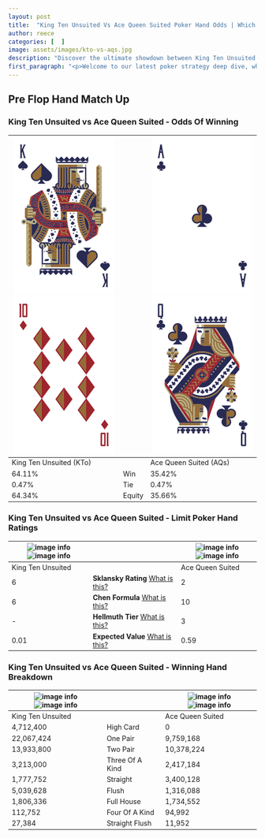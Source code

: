 ```yaml
---
layout: post
title:  "King Ten Unsuited Vs Ace Queen Suited Poker Hand Odds | Which Is The Better Hand In Poker? A Complete Guide"
author: reece
categories: [  ]
image: assets/images/kto-vs-aqs.jpg
description: "Discover the ultimate showdown between King Ten Unsuited and Ace Queen Suited in poker! Uncover the odds, strategies, and scenarios where one hand triumphs over the other. Get ready to up your poker game with this thrilling analysis."
first_paragraph: "<p>Welcome to our latest poker strategy deep dive, where we're pitting two distinct hands against each other in a high-stakes showdown: King Ten Unsuited vs Ace Queen Suited.</p><p>In the dynamic world of poker, every decision counts, and knowing which hand holds the upper hand is key to your success at the table.</p><p>In this article, we'll dissect these two hands, explore the scenarios where one dominates the other, and equip you with the knowledge to make strategic choices that can tip the odds in your favor.</p><p>Get ready to unravel the intriguing dynamics of these poker hands and elevate your game to new heights.</p>"
---
```




[comment]: # (sp0)

## Pre Flop Hand Match Up

<div class="table hand-ratings" markdown="1"> 



### King Ten Unsuited vs Ace Queen Suited - Odds Of Winning


    
| ![image info](assets/images/hand1/k.png) ![image info](assets/images/hand1/to.png) |  | ![image info](assets/images/hand2/a.png) ![image info](assets/images/hand2/q.png) |
| -------- | -------- | -------- |
| King Ten Unsuited (KTo) |  | Ace Queen Suited (AQs) |
| 64.11% | Win | 35.42% |
| 0.47% | Tie | 0.47% |
| 64.34% | Equity | 35.66% |




[comment]: # (sp1)



### King Ten Unsuited vs Ace Queen Suited - Limit Poker Hand Ratings


    
| ![image info](https://www.riverpairs.com/assets/images/hand1/k.png) ![image info](https://www.riverpairs.com/assets/images/hand1/to.png) |  | ![image info](https://www.riverpairs.com/assets/images/hand2/a.png) ![image info](https://www.riverpairs.com/assets/images/hand2/q.png) |
| -------- | -------- | -------- |
| King Ten Unsuited |  | Ace Queen Suited |
| 6 | **Sklansky Rating** [What is this?](/sklansky-rating-explained) | 2 |
| 6 | **Chen Formula** [What is this?](/chen-formula-explained) | 10 |
| - | **Hellmuth Tier** [What is this?](/Hellmuth-tier-explained) | 3 |
| 0.01 | **Expected Value** [What is this?](/expected-value-explained) | 0.59 |




[comment]: # (sp2)



### King Ten Unsuited vs Ace Queen Suited - Winning Hand Breakdown


    
| ![image info](https://www.riverpairs.com/assets/images/hand1/k.png) ![image info](https://www.riverpairs.com/assets/images/hand1/to.png) |  | ![image info](https://www.riverpairs.com/assets/images/hand2/a.png) ![image info](https://www.riverpairs.com/assets/images/hand2/q.png) |
| -------- | -------- | -------- |
| King Ten Unsuited |  | Ace Queen Suited |
| 4,712,400 | High Card | 0 |
| 22,067,424 | One Pair | 9,759,168 |
| 13,933,800 | Two Pair | 10,378,224 |
| 3,213,000 | Three Of A Kind | 2,417,184 |
| 1,777,752 | Straight | 3,400,128 |
| 5,039,628 | Flush | 1,316,088 |
| 1,806,336 | Full House | 1,734,552 |
| 112,752 | Four Of A Kind | 94,992 |
| 27,384 | Straight Flush | 11,952 |




[comment]: # (sp3)



</div>

[comment]: # (sp4)



[comment]: # (sp5)


